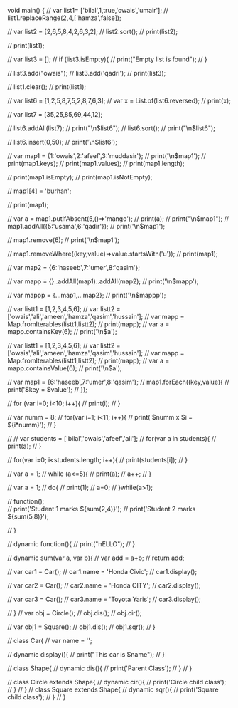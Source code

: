 void main() {
//   var list1=  ['bilal',1,true,'owais','umair'];
//   list1.replaceRange(2,4,['hamza',false]);
  
//   var list2 = [2,6,5,8,4,2,6,3,2];
//     list2.sort();
//     print(list2);
  
 
      
//   print(list1);    
  
//    var list3 = [];
//   if (list3.isEmpty){
//     print("Empty list is found");
//   }
  
//   list3.add("owais");
//   list3.add('qadri');
//     print(list3);
  
//   list1.clear();
//   print(list1);
  
//   var list6 = [1,2,5,8,7,5,2,8,7,6,3];
//   var x = List.of(list6.reversed);
//   print(x);
  
//   var list7 = [35,25,85,69,44,12];
  
//   list6.addAll(list7);
//   print("\n$list6");
//   list6.sort();
//   print("\n$list6");
  
//   list6.insert(0,50);
//   print('\n$list6');
  
  
//   var map1 = {1:'owais',2:'afeef',3:'muddasir'};
//   print('\n$map1');
//   print(map1.keys);
//   print(map1.values);
//   print(map1.length);
  
//   print(map1.isEmpty);
//   print(map1.isNotEmpty);
  
//   map1[4] = 'burhan';
  
//   print(map1);
  
//   var a = map1.putIfAbsent(5,()=>'mango');
//     print(a); 
//     print("\n$map1");
//   map1.addAll({5:'usama',6:'qadir'});
//   print('\n$map1');
  
//   map1.remove(6);
//   print('\n$map1');

//    map1.removeWhere((key,value)=>value.startsWith('u'));
//   print(map1);
    
//   var map2 = {6:'haseeb',7:'umer',8:'qasim'};
  
//   var mapp = {}..addAll(map1)..addAll(map2);
//   print('\n$mapp');
  
//   var mappp = {...map1,...map2};
//   print('\n$mappp');
  
//   var listt1 = [1,2,3,4,5,6];
//   var listt2 = ['owais','ali','ameen','hamza','qasim','hussain'];
//   var mapp = Map.fromIterables(listt1,listt2);
//   print(mapp);
//  var a =  mapp.containsKey(6);
//   print('\n$a');
  
//     var listt1 = [1,2,3,4,5,6];
//   var listt2 = ['owais','ali','ameen','hamza','qasim','hussain'];
//   var mapp = Map.fromIterables(listt1,listt2);
//   print(mapp);
//  var a =  mapp.containsValue(6);
//   print('\n$a');
  
//    var map1 = {6:'haseeb',7:'umer',8:'qasim'};
//    map1.forEach((key,value){
//      print('$key = $value');
//    });

//   for (var i=0; i<10; i++){
//     print(i);
//   }
  
//  var numm = 8;
//   for(var i=1; i<11; i++){
//     print('$numm x $i = ${i*numm}');
//   }
  
// 
// var students = ['bilal','owais','afeef','ali'];
//   for(var a in students){
//     print(a);
//   }
  
  
//   for(var i=0; i<students.length; i++){
//     print(students[i]);
//   }
  
//   var a = 1;
//   while (a<=5){
//     print(a);
//     a++;
//   }
  
//   var a = 1;
//   do{
//     print(1);
//     a=0;
//   }while(a>1);
  
//   function();  
//   print('Student 1 marks ${sum(2,4)}');
//   print('Student 2 marks ${sum(5,8)}');

//  }


// dynamic function(){
//   print("hELLO");
// }

// dynamic sum(var a, var b){
//   var add = a+b;
//   return add;
  
//   var car1 = Car();
//   car1.name = 'Honda Civic';
//   car1.display();
  
//   var car2 = Car();
//   car2.name = 'Honda CITY';
//   car2.display();
  
//   var car3 = Car();
//   car3.name = 'Toyota Yaris';
//   car3.display();

// }
// var obj = Circle();
//   obj.dis();
//   obj.cir();
  
// var obj1 = Square();
//   obj1.dis();
//   obj1.sqr();
// }

// class Car{
//   var name = '';
  
//   dynamic display(){
//     print("This car is $name");
//   }

//   class Shape{
//     dynamic dis(){
//       print('Parent Class');
//     }
//   } 

// class Circle extends Shape{
//   dynamic cir(){
//     print('Circle child class');
//   }
// }
// class Square extends Shape{
//   dynamic sqr(){
//     print('Square child class');
//   }
// }
